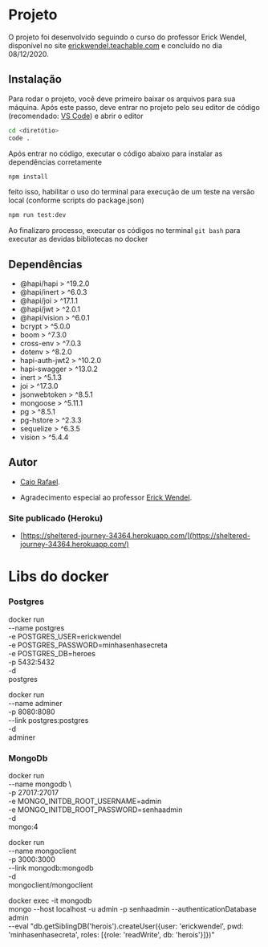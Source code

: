 # Projeto

O projeto foi desenvolvido seguindo o curso do professor Erick Wendel, disponível no site [erickwendel.teachable.com](https://erickwendel.teachable.com/) e concluído no dia 08/12/2020.

## Instalação

Para rodar o projeto, você deve primeiro baixar os arquivos para sua máquina. Após este passo, deve entrar no projeto pelo seu editor de código (recomendado: [VS Code](https://code.visualstudio.com/)) e abrir o editor

```bash
cd <diretótio>
code .
```

Após entrar no código, executar o código abaixo para instalar as dependências corretamente

```bash
npm install
```

feito isso, habilitar o uso do terminal para execução de um teste na versão local (conforme scripts do package.json)

```bash
npm run test:dev
```

Ao finalizaro processo, executar os códigos no terminal ```git bash``` para executar as devidas bibliotecas no docker

## Dependências
- @hapi/hapi > ^19.2.0
- @hapi/inert > ^6.0.3
- @hapi/joi > ^17.1.1
- @hapi/jwt > ^2.0.1
- @hapi/vision > ^6.0.1
- bcrypt > ^5.0.0
- boom > ^7.3.0
- cross-env > ^7.0.3
- dotenv > ^8.2.0
- hapi-auth-jwt2 > ^10.2.0
- hapi-swagger > ^13.0.2
- inert > ^5.1.3
- joi > ^17.3.0
- jsonwebtoken > ^8.5.1
- mongoose > ^5.11.1
- pg > ^8.5.1
- pg-hstore > ^2.3.3
- sequelize > ^6.3.5
- vision > ^5.4.4
 
## Autor
- [Caio Rafael](https://github.com/kaioso20).

- Agradecimento especial ao professor [Erick Wendel](https://github.com/erickwendel).

### Site publicado (Heroku)
- [https://sheltered-journey-34364.herokuapp.com/](https://sheltered-journey-34364.herokuapp.com/)

# Libs do docker
### Postgres
docker run \
    --name postgres \
    -e POSTGRES_USER=erickwendel \
    -e POSTGRES_PASSWORD=minhasenhasecreta \
    -e POSTGRES_DB=heroes \
    -p 5432:5432 \
    -d \
    postgres

docker run \
    --name adminer \
    -p 8080:8080 \
    --link postgres:postgres \
    -d \
    adminer

### MongoDb
docker run \
    --name mongodb \     
    -p 27017:27017 \
    -e MONGO_INITDB_ROOT_USERNAME=admin \
    -e MONGO_INITDB_ROOT_PASSWORD=senhaadmin \
    -d \
    mongo:4

docker run \
    --name mongoclient \
    -p 3000:3000 \
    --link mongodb:mongodb \
    -d \
    mongoclient/mongoclient

docker exec -it mongodb \
    mongo --host localhost -u admin -p senhaadmin --authenticationDatabase admin \
    --eval "db.getSiblingDB('herois').createUser({user: 'erickwendel', pwd: 'minhasenhasecreta', roles: [{role: 'readWrite', db: 'herois'}]})"
 